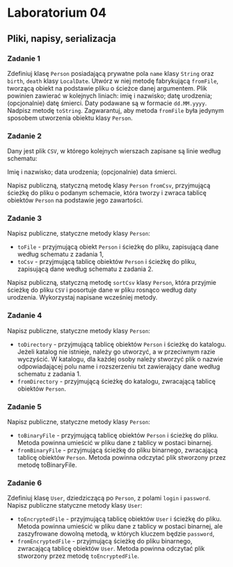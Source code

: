 # Laboratorium 04

## Pliki, napisy, serializacja

### Zadanie 1

Zdefiniuj klasę ```Person``` posiadającą prywatne pola ```name``` klasy ```String``` oraz ```birth```, ```death``` klasy ```LocalDate```. Utwórz w niej metodę fabrykującą ```fromFile```, tworzącą obiekt na podstawie pliku o ścieżce danej argumentem. Plik powinien zawierać w kolejnych liniach: imię i nazwisko; datę urodzenia; (opcjonalnie) datę śmierci. Daty podawane są w formacie ```dd.MM.yyyy```. Nadpisz metodę ```toString```. Zagwarantuj, aby metoda ```fromFile``` była jedynym sposobem utworzenia obiektu klasy ```Person```.

### Zadanie 2

Dany jest plik ```CSV```, w którego kolejnych wierszach zapisane są linie według schematu:

Imię i nazwisko; data urodzenia; (opcjonalnie) data śmierci.

Napisz publiczną, statyczną metodę klasy ```Person``` ```fromCsv```, przyjmującą ścieżkę do pliku o podanym schemacie, która tworzy i zwraca tablicę obiektów ```Person``` na podstawie jego zawartości.

### Zadanie 3

Napisz publiczne, statyczne metody klasy ```Person```:

- ```toFile``` - przyjmującą obiekt ```Person``` i ścieżkę do pliku, zapisującą dane według schematu z zadania 1,
- ```toCsv``` - przyjmującą tablicę obiektów ```Person``` i ścieżkę do pliku, zapisującą dane według schematu z zadania 2.

Napisz publiczną, statyczną metodę ```sortCsv``` klasy ```Person```, która przyjmie ścieżkę do pliku ```CSV``` i posortuje dane w pliku rosnąco według daty urodzenia. Wykorzystaj napisane wcześniej metody.

### Zadanie 4

Napisz publiczne, statyczne metody klasy ```Person```:

- ```toDirectory``` - przyjmującą tablicę obiektów ```Person``` i ścieżkę do katalogu. Jeżeli katalog nie istnieje, należy go utworzyć, a w przeciwnym razie wyczyścić. W katalogu, dla każdej osoby należy stworzyć plik o nazwie odpowiadającej polu name i rozszerzeniu txt zawierający dane według schematu z zadania 1.
- ```fromDirectory``` - przyjmującą ścieżkę do katalogu, zwracającą tablicę obiektów ```Person```.

### Zadanie 5

Napisz publiczne, statyczne metody klasy ```Person```:

- ```toBinaryFile``` - przyjmującą tablicę obiektów ```Person``` i ścieżkę do pliku. Metoda powinna umieścić w pliku dane z tablicy w postaci binarnej.
- ```fromBinaryFile``` - przyjmującą ścieżkę do pliku binarnego, zwracającą tablicę obiektów ```Person```. Metoda powinna odczytać plik stworzony przez metodę toBinaryFile.

### Zadanie 6

Zdefiniuj klasę ```User```, dziedziczącą po ```Person```, z polami ```login``` i ```password```. Napisz publiczne statyczne metody klasy ```User```:

- ```toEncryptedFile``` - przyjmującą tablicę obiektów ```User``` i ścieżkę do pliku. Metoda powinna umieścić w pliku dane z tablicy w postaci binarnej, ale zaszyfrowane dowolną metodą, w których kluczem będzie ```password```,
- ```fromEncryptedFile``` - przyjmującą ścieżkę do pliku binarnego, zwracającą tablicę obiektów ```User```. Metoda powinna odczytać plik stworzony przez metodę ```toEncryptedFile```.
